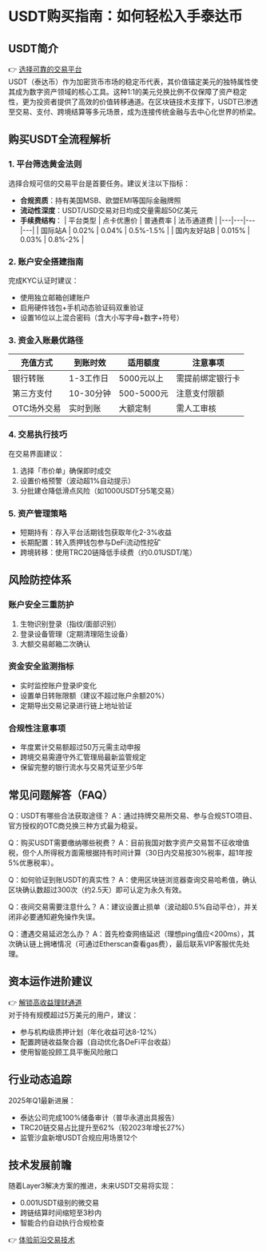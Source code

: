 # USDT购买指南：如何轻松入手泰达币

## USDT简介
👉 [选择可靠的交易平台](https://bit.ly/okx_welcome)  
USDT（泰达币）作为加密货币市场的稳定币代表，其价值锚定美元的独特属性使其成为数字资产领域的核心工具。这种1:1的美元兑换比例不仅保障了资产稳定性，更为投资者提供了高效的价值转移通道。在区块链技术支撑下，USDT已渗透至交易、支付、跨境结算等多元场景，成为连接传统金融与去中心化世界的桥梁。

## 购买USDT全流程解析

### 1. 平台筛选黄金法则
选择合规可信的交易平台是首要任务。建议关注以下指标：
- **合规资质**：持有美国MSB、欧盟EMI等国际金融牌照
- **流动性深度**：USDT/USD交易对日均成交量需超50亿美元
- **手续费结构**：
  | 平台类型 | 点卡优惠价 | 普通费率 | 法币通道费 |
  |---|---|---|---|
  | 国际站A | 0.02% | 0.04% | 0.5%-1.5% |
  | 国内友好站B | 0.015% | 0.03% | 0.8%-2% |

### 2. 账户安全搭建指南
完成KYC认证时建议：
- 使用独立邮箱创建账户
- 启用硬件钱包+手机动态验证码双重验证
- 设置16位以上混合密码（含大小写字母+数字+符号）

### 3. 资金入账最优路径
| 充值方式 | 到账时效 | 适用额度 | 注意事项 |
|---|---|---|---|
| 银行转账 | 1-3工作日 | 5000元以上 | 需提前绑定银行卡 |
| 第三方支付 | 10-30分钟 | 500-5000元 | 注意支付限额 |
| OTC场外交易 | 实时到账 | 大额定制 | 需人工审核 |

### 4. 交易执行技巧
在交易界面建议：
1. 选择「市价单」确保即时成交
2. 设置价格预警（波动超1%自动提示）
3. 分批建仓降低滑点风险（如1000USDT分5笔交易）

### 5. 资产管理策略
- 短期持有：存入平台活期钱包获取年化2-3%收益
- 长期配置：转入质押钱包参与DeFi流动性挖矿
- 跨境转移：使用TRC20链降低手续费（约0.01USDT/笔）

## 风险防控体系

### 账户安全三重防护
1. 生物识别登录（指纹/面部识别）
2. 登录设备管理（定期清理陌生设备）
3. 大额交易邮箱二次确认

### 资金安全监测指标
- 实时监控账户登录IP变化
- 设置单日转账限额（建议不超过账户余额20%）
- 定期导出交易记录进行链上地址验证

### 合规性注意事项
- 年度累计交易额超过50万元需主动申报
- 跨境交易需遵守外汇管理局最新监管规定
- 保留完整的银行流水与交易凭证至少5年

## 常见问题解答（FAQ）

Q：USDT有哪些合法获取途径？
A：通过持牌交易所交易、参与合规STO项目、官方授权的OTC商兑换三种方式最为稳妥。

Q：购买USDT需要缴纳哪些税费？
A：目前我国对数字资产交易暂不征收增值税，但个人所得税方面需根据持有时间计算（30日内交易按30%税率，超1年按5%优惠税率）。

Q：如何验证到账USDT的真实性？
A：使用区块链浏览器查询交易哈希值，确认区块确认数超过300次（约2.5天）即可认定为永久有效。

Q：夜间交易需要注意什么？
A：建议设置止损单（波动超0.5%自动平仓），并关闭非必要通知避免操作失误。

Q：遭遇交易延迟怎么办？
A：首先检查网络延迟（理想ping值应<200ms），其次确认链上拥堵情况（可通过Etherscan查看gas费），最后联系VIP客服优先处理。

## 资本运作进阶建议
👉 [解锁高收益理财通道](https://bit.ly/okx_welcome)  
对于持有规模超过5万美元的用户，建议：
- 参与机构级质押计划（年化收益可达8-12%）
- 配置跨链收益聚合器（自动优化各DeFi平台收益）
- 使用智能投顾工具平衡风险敞口

## 行业动态追踪
2025年Q1最新进展：
- 泰达公司完成100%储备审计（普华永道出具报告）
- TRC20链交易占比提升至62%（较2023年增长27%）
- 监管沙盒新增USDT合规应用场景12个

## 技术发展前瞻
随着Layer3解决方案的推进，未来USDT交易将实现：
- 0.001USDT级别的微交易
- 跨链结算时间缩短至3秒内
- 智能合约自动执行合规检查

👉 [体验前沿交易技术](https://bit.ly/okx_welcome)  